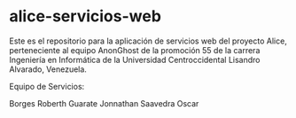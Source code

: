 # alice-servicios-web
Este es el repositorio para la aplicación de servicios web del proyecto Alice, perteneciente al equipo AnonGhost de la promoción 55 de la carrera Ingeniería en Informática de la Universidad Centroccidental Lisandro Alvarado, Venezuela.

Equipo de Servicios:

Borges Roberth
Guarate Jonnathan
Saavedra Oscar
